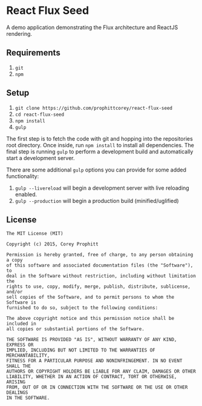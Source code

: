 React Flux Seed
===============

A demo application demonstrating the Flux architecture and ReactJS
rendering.

Requirements
------------

1. `git`
2. `npm`

Setup
-----

1. `git clone https://github.com/prophittcorey/react-flux-seed`
2. `cd react-flux-seed`
3. `npm install`
4. `gulp`

The first step is to fetch the code with git and hopping into the repositories
root directory. Once inside, run `npm install` to install all dependencies. The
final step is running `gulp` to perform a development build and automatically
start a development server.

There are some additional `gulp` options you can provide for some added
functionality:

1. `gulp --livereload` will begin a development server with live reloading
   enabled.
2. `gulp --production` will begin a production build (minified/uglified)

License
-------

    The MIT License (MIT)

    Copyright (c) 2015, Corey Prophitt

    Permission is hereby granted, free of charge, to any person obtaining a copy
    of this software and associated documentation files (the "Software"), to
    deal in the Software without restriction, including without limitation the
    rights to use, copy, modify, merge, publish, distribute, sublicense, and/or
    sell copies of the Software, and to permit persons to whom the Software is
    furnished to do so, subject to the following conditions:

    The above copyright notice and this permission notice shall be included in
    all copies or substantial portions of the Software.

    THE SOFTWARE IS PROVIDED "AS IS", WITHOUT WARRANTY OF ANY KIND, EXPRESS OR
    IMPLIED, INCLUDING BUT NOT LIMITED TO THE WARRANTIES OF MERCHANTABILITY,
    FITNESS FOR A PARTICULAR PURPOSE AND NONINFRINGEMENT. IN NO EVENT SHALL THE
    AUTHORS OR COPYRIGHT HOLDERS BE LIABLE FOR ANY CLAIM, DAMAGES OR OTHER
    LIABILITY, WHETHER IN AN ACTION OF CONTRACT, TORT OR OTHERWISE, ARISING
    FROM, OUT OF OR IN CONNECTION WITH THE SOFTWARE OR THE USE OR OTHER DEALINGS
    IN THE SOFTWARE.
